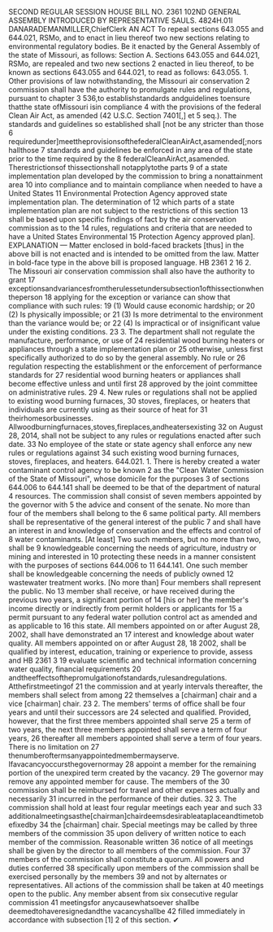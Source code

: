 SECOND REGULAR SESSION
HOUSE BILL NO. 2361
102ND GENERAL ASSEMBLY
INTRODUCED BY REPRESENTATIVE SAULS.
4824H.01I DANARADEMANMILLER,ChiefClerk
AN ACT
To repeal sections 643.055 and 644.021, RSMo, and to enact in lieu thereof two new sections
relating to environmental regulatory bodies.
Be it enacted by the General Assembly of the state of Missouri, as follows:
Section A. Sections 643.055 and 644.021, RSMo, are repealed and two new sections
2 enacted in lieu thereof, to be known as sections 643.055 and 644.021, to read as follows:
643.055. 1. Other provisions of law notwithstanding, the Missouri air conservation
2 commission shall have the authority to promulgate rules and regulations, pursuant to chapter
3 536,to establishstandards andguidelines toensure thatthe state ofMissouri isin compliance
4 with the provisions of the federal Clean Air Act, as amended (42 U.S.C. Section 7401[,] et
5 seq.). The standards and guidelines so established shall [not be any stricter than those
6 requiredunder]meettheprovisionsofthefederalCleanAirAct,asamended[;norshallthose
7 standards and guidelines be enforced in any area of the state prior to the time required by the
8 federalCleanAirAct,asamended. Therestrictionsof thissectionshall notapplytothe parts
9 of a state implementation plan developed by the commission to bring a nonattainment area
10 into compliance and to maintain compliance when needed to have a United States
11 Environmental Protection Agency approved state implementation plan. The determination of
12 which parts of a state implementation plan are not subject to the restrictions of this section
13 shall be based upon specific findings of fact by the air conservation commission as to the
14 rules, regulations and criteria that are needed to have a United States Environmental
15 Protection Agency approved plan].
EXPLANATION — Matter enclosed in bold-faced brackets [thus] in the above bill is not enacted and is
intended to be omitted from the law. Matter in bold-face type in the above bill is proposed language.
HB 2361 2
16 2. The Missouri air conservation commission shall also have the authority to grant
17 exceptionsandvariancesfromtherulessetundersubsection1ofthissectionwhentheperson
18 applying for the exception or variance can show that compliance with such rules:
19 (1) Would cause economic hardship; or
20 (2) Is physically impossible; or
21 (3) Is more detrimental to the environment than the variance would be; or
22 (4) Is impractical or of insignificant value under the existing conditions.
23 3. The department shall not regulate the manufacture, performance, or use of
24 residential wood burning heaters or appliances through a state implementation plan or
25 otherwise, unless first specifically authorized to do so by the general assembly. No rule or
26 regulation respecting the establishment or the enforcement of performance standards for
27 residential wood burning heaters or appliances shall become effective unless and until first
28 approved by the joint committee on administrative rules.
29 4. New rules or regulations shall not be applied to existing wood burning furnaces,
30 stoves, fireplaces, or heaters that individuals are currently using as their source of heat for
31 theirhomesorbusinesses. Allwoodburningfurnaces,stoves,fireplaces,andheatersexisting
32 on August 28, 2014, shall not be subject to any rules or regulations enacted after such date.
33 No employee of the state or state agency shall enforce any new rules or regulations against
34 such existing wood burning furnaces, stoves, fireplaces, and heaters.
644.021. 1. There is hereby created a water contaminant control agency to be known
2 as the "Clean Water Commission of the State of Missouri", whose domicile for the purposes
3 of sections 644.006 to 644.141 shall be deemed to be that of the department of natural
4 resources. The commission shall consist of seven members appointed by the governor with
5 the advice and consent of the senate. No more than four of the members shall belong to the
6 same political party. All members shall be representative of the general interest of the public
7 and shall have an interest in and knowledge of conservation and the effects and control of
8 water contaminants. [At least] Two such members, but no more than two, shall be
9 knowledgeable concerning the needs of agriculture, industry or mining and interested in
10 protecting these needs in a manner consistent with the purposes of sections 644.006 to
11 644.141. One such member shall be knowledgeable concerning the needs of publicly owned
12 wastewater treatment works. [No more than] Four members shall represent the public. No
13 member shall receive, or have received during the previous two years, a significant portion of
14 [his or her] the member's income directly or indirectly from permit holders or applicants for
15 a permit pursuant to any federal water pollution control act as amended and as applicable to
16 this state. All members appointed on or after August 28, 2002, shall have demonstrated an
17 interest and knowledge about water quality. All members appointed on or after August 28,
18 2002, shall be qualified by interest, education, training or experience to provide, assess and
HB 2361 3
19 evaluate scientific and technical information concerning water quality, financial requirements
20 andtheeffectsofthepromulgationofstandards,rulesandregulations. Atthefirstmeetingof
21 the commission and at yearly intervals thereafter, the members shall select from among
22 themselves a [chairman] chair and a vice [chairman] chair.
23 2. The members' terms of office shall be four years and until their successors are
24 selected and qualified. Provided, however, that the first three members appointed shall serve
25 a term of two years, the next three members appointed shall serve a term of four years,
26 thereafter all members appointed shall serve a term of four years. There is no limitation on
27 thenumberoftermsanyappointedmembermayserve. Ifavacancyoccursthegovernormay
28 appoint a member for the remaining portion of the unexpired term created by the vacancy.
29 The governor may remove any appointed member for cause. The members of the
30 commission shall be reimbursed for travel and other expenses actually and necessarily
31 incurred in the performance of their duties.
32 3. The commission shall hold at least four regular meetings each year and such
33 additionalmeetingsasthe[chairman]chairdeemsdesirableataplaceandtimetobefixedby
34 the [chairman] chair. Special meetings may be called by three members of the commission
35 upon delivery of written notice to each member of the commission. Reasonable written
36 notice of all meetings shall be given by the director to all members of the commission. Four
37 members of the commission shall constitute a quorum. All powers and duties conferred
38 specifically upon members of the commission shall be exercised personally by the members
39 and not by alternates or representatives. All actions of the commission shall be taken at
40 meetings open to the public. Any member absent from six consecutive regular commission
41 meetingsfor anycausewhatsoever shallbe deemedtohaveresignedandthe vacancyshallbe
42 filled immediately in accordance with subsection [1] 2 of this section.
✔